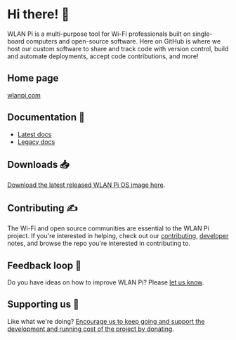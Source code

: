 # Hi there! 👋

WLAN Pi is a multi-purpose tool for Wi-Fi professionals built on single-board computers and open-source software. Here on GitHub is where we host our custom software to share and track code with version control, build and automate deployments, accept code contributions, and more!

## Home page

[wlanpi.com](https://www.wlanpi.com/)

## Documentation 📃

* [Latest docs](https://userguide.wlanpi.com/)
* [Legacy docs](https://wlan-pi.github.io/wlanpi-documentation/v2/)

## Downloads 📥

[Download the latest released WLAN Pi OS image here](https://github.com/WLAN-Pi/pi-gen/releases/latest).

## Contributing ✍️

The Wi-Fi and open source communities are essential to the WLAN Pi project. If you're interested in helping, check out our [contributing](https://github.com/WLAN-Pi/.github/blob/main/contributing.md), [developer](https://github.com/WLAN-Pi/developers) notes, and browse the repo you're interested in contributing to.

## Feedback loop 🎤

Do you have ideas on how to improve WLAN Pi? Please [let us know](https://github.com/wlan-pi/feedback).

## Supporting us 🙏

Like what we're doing? [Encourage us to keep going and support the development and running cost of the project by donating](https://ko-fi.com/wlanpi).
